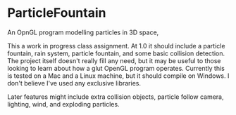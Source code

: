 ParticleFountain
================

An OpnGL program modelling particles in 3D space,

This a work in progress class assignment. At 1.0 it should include a particle fountain, rain system, particle fountain, and some basic collision detection. The project itself doesn't really fill any need, but it may be useful to those looking to learn about how a glut OpenGL program operates. Currently this is tested on a Mac and a Linux machine, but it should compile on Windows. I don't believe I've used any exclusive libraries.

Later features might include extra collision objects, particle follow camera, lighting, wind, and exploding particles.
